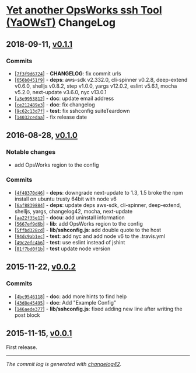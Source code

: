 # [Yet another OpsWorks ssh Tool (YaOWsT)](./README.markdown) ChangeLog

## 2018-09-11, [v0.1.1](https://github.com/w4andy/node-yaowst/tree/v0.1.1)

### Commits

  - [[`7f3f9d6724`](https://github.com/w4andy/node-yaowst/commit/7f3f9d6724b2b81ce1a2a706754e070b77287ce6)] - **CHANGELOG**: fix commit urls
  - [[`656b0451f9`](https://github.com/w4andy/node-yaowst/commit/656b0451f9de8e6735a9ef2f73aa4a588792f839)] - **deps**: aws-sdk v2.332.0, cli-spinner v0.2.8, deep-extend v0.6.0, shelljs v0.8.2, step v1.0.0, yargs v12.0.2, eslint v5.6.1, mocha v5.2.0, next-update v3.6.0, nyc v13.0.1
  - [[`a3e9953812`](https://github.com/w4andy/node-yaowst/commit/a3e99538127b5bbb1d4cded282f4507ddb04b2f7)] - **doc**: update email address
  - [[`ce212489e3`](https://github.com/w4andy/node-yaowst/commit/ce212489e3c39c3fe41e719ac4c9eacfecd9920b)] - **doc**: fix changelog
  - [[`9c62c13d7f`](https://github.com/w4andy/node-yaowst/commit/9c62c13d7f75f132ebc6b6020ff77974155db955)] - **test**: fix sshconfig suiteTeardown
  - [[`14032cedaa`](https://github.com/w4andy/node-yaowst/commit/14032cedaa9a7401de65691af0673542923e5810)] - fix release date

## 2016-08-28, [v0.1.0](https://github.com/w4andy/node-yaowst/tree/v0.1.0)

### Notable changes

 - add OpsWorks region to the config

### Commits

  - [[`4f48370d46`](https://github.com/w4andy/node-yaowst/commit/4f48370d46297dffab662844ba3c5b161aeb9681)] - **deps**: downgrade next-update to 1.3, 1.5 broke the npm install on ubuntu trusty 64bit with node v6
  - [[`6af8839884`](https://github.com/w4andy/node-yaowst/commit/6af8839884eafb85be884e3f4fafc98efb606877)] - **deps**: update deps aws-sdk, cli-spinner, deep-extend, shelljs, yargs, changelog42, mocha, next-update
  - [[`aa22f35e12`](https://github.com/w4andy/node-yaowst/commit/aa22f35e12f3e910812cdff5115d0385e7163e7d)] - **docu**: add uninstall information
  - [[`5667ef9d6b`](https://github.com/w4andy/node-yaowst/commit/5667ef9d6b9966f6e93fdc6f6967f660b63b983e)] - **lib**: add OpsWorks region to the config
  - [[`5ffbd328cd`](https://github.com/w4andy/node-yaowst/commit/5ffbd328cd6c9cabe0855eaa4416a723a3a00f46)] - **lib/sshconfig.js**: add double quote to the host
  - [[`94dc9ab1ec`](https://github.com/w4andy/node-yaowst/commit/94dc9ab1ec61dfa85210bb6c5a9f1fdd7373e7ed)] - **test**: add nyc and add node v6 to the .travis.yml
  - [[`49c2efc4b6`](https://github.com/w4andy/node-yaowst/commit/49c2efc4b6ea25fb43d89e54c01b169a7c1bca01)] - **test**: use eslint instead of jshint
  - [[`81f7bd0f1b`](https://github.com/w4andy/node-yaowst/commit/81f7bd0f1b676abed7bd4bdbfa8586c2d2acbfac)] - **test** update node version


## 2015-11-22, [v0.0.2](https://github.com/w4andy/node-yaowst/tree/v0.0.2)

### Commits

  - [[`4bc9546118`](https://github.com/w4andy/node-yaowst/commit/4bc95461187b88fa6c523490619f5d12497ea241)] - **doc**: add more hints to find help
  - [[`43d8e45495`](https://github.com/w4andy/node-yaowst/commit/43d8e4549505c832b228ea1e183af1289575d7c0)] - **doc**: Add "Example Config"
  - [[`146aede377`](https://github.com/w4andy/node-yaowst/commit/146aede377b0775580a69943c1c38333cc59df29)] - **lib/sshconfig.js**: fixed adding new line after writing the post block


## 2015-11-15, [v0.0.1](https://github.com/w4andy/node-yaowst/tree/v0.0.1)

First release.

---

_The commit log is generated with [changelog42](https://www.npmjs.com/package/changelog42)._